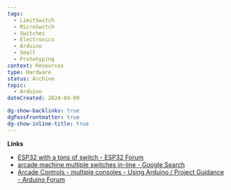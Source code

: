 ```yaml
---
tags:
  - LimitSwitch
  - MicroSwitch
  - Switches
  - Electronics
  - Arduino
  - Small
  - Prototyping
context: Resources
type: Hardware
status: Archive
topic:
  - Arduino
dateCreated: 2024-04-09

dg-show-backlinks: true
dgPassFrontmatter: true
dg-show-inline-title: true
---
```

**Links**
- [ESP32 with a tons of switch - ESP32 Forum](https://www.esp32.com/viewtopic.php?t=7559)
- [arcade machine multiple switches in-line - Google Search](https://www.google.com/search?q=arcade+machine+multiple+switches+in-line&sca_esv=17a68768bff6222b&sca_upv=1&sxsrf=ACQVn0-oDioYrRlGQLjsqY7gcyfZgGk4CQ%3A1708148209024&ei=8UXQZfl6zrfA3g_rp4bYAQ&ved=0ahUKEwi5t-P507GEAxXOG9AFHeuTARsQ4dUDCBA&uact=5&oq=arcade+machine+multiple+switches+in-line&gs_lp=Egxnd3Mtd2l6LXNlcnAiKGFyY2FkZSBtYWNoaW5lIG11bHRpcGxlIHN3aXRjaGVzIGluLWxpbmUyCBAAGIAEGKIEMggQABiJBRiiBDIIEAAYgAQYogRIlBpQ7wlY2BhwAngBkAEAmAFzoAHIAaoBAzEuMbgBA8gBAPgBAcICChAAGEcY1gQYsAPCAggQIRigARjDBIgGAZAGCA&sclient=gws-wiz-serp)
- [Arcade Controls - multiple consoles - Using Arduino / Project Guidance - Arduino Forum](https://forum.arduino.cc/t/arcade-controls-multiple-consoles/615010)